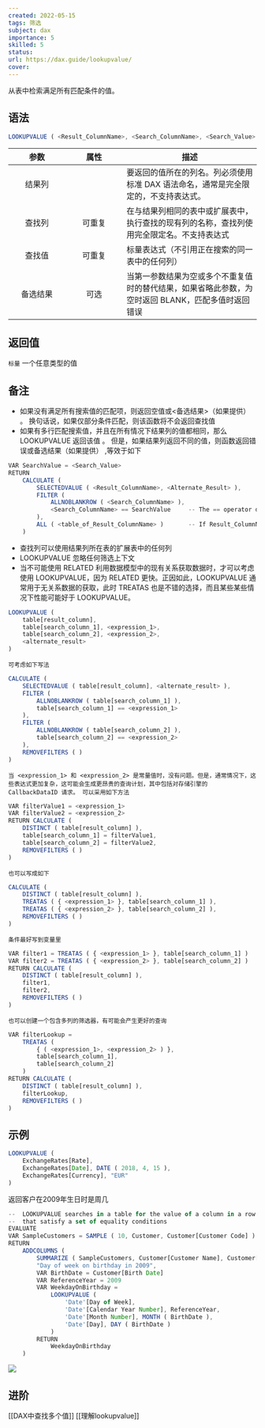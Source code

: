 ```yaml
---
created: 2022-05-15
tags: 筛选
subject: dax
importance: 5
skilled: 5
status:
url: https://dax.guide/lookupvalue/
cover: 
---
```

从表中检索满足所有匹配条件的值。

## 语法

```js
LOOKUPVALUE ( <Result_ColumnName>, <Search_ColumnName>, <Search_Value> [, <Search_ColumnName>, <Search_Value> [, … ] ] [, <Alternate_Result>] )
```

|   参数<div style="width: 100px">   |            属性<div style="width: 100px">              | 描述                                                                                               |
|:--------:|:---------------------------:| -------------------------------------------------------------------------------------------------- |
|  结果列  |  | 要返回的值所在的列名。列必须使用标准 DAX 语法命名，通常是完全限定的，不支持表达式。                |
|  查找列  |           可重复            | 在与结果列相同的表中或扩展表中，执行查找的现有列的名称，查找列使用完全限定名。不支持表达式         |
|  查找值  |           可重复            | 标量表达式（不引用正在搜索的同一表中的任何列）                                                     |
| 备选结果 |            可选             | 当第一参数结果为空或多个不重复值时的替代结果，如果省略此参数，为空时返回 BLANK，匹配多值时返回错误 |


## 返回值

`标量` 一个任意类型的值

## 备注

-   如果没有满足所有搜索值的匹配项，则返回空值或<备选结果>（如果提供） 。 换句话说，如果仅部分条件匹配，则该函数将不会返回查找值
-   如果有多行匹配搜索值，并且在所有情况下结果列的值都相同，那么 LOOKUPVALUE 返回该值 。 但是，如果结果列返回不同的值，则函数返回错误或备选结果（如果提供） ,等效于如下

```js
VAR SearchValue = <Search_Value>
RETURN
    CALCULATE (
        SELECTEDVALUE ( <Result_ColumnName>, <Alternate_Result> ),
        FILTER (
            ALLNOBLANKROW ( <Search_ColumnName> ),
            <Search_ColumnName> == SearchValue     -- The == operator distinguishes between blank and 0/empty string
        ),
        ALL ( <table_of_Result_ColumnName> )       -- If Result_ColumnName is t[c], this is ALL ( t )
    )
```

-   查找列可以使用结果列所在表的扩展表中的任何列
-   LOOKUPVALUE 忽略任何筛选上下文
-   当不可能使用 RELATED 利用数据模型中的现有关系获取数据时，才可以考虑使用 LOOKUPVALUE，因为 RELATED 更快。正因如此，LOOKUPVALUE 通常用于无关系数据的获取，此时 TREATAS 也是不错的选择，而且某些某些情况下性能可能好于 LOOKUPVALUE。

```js
LOOKUPVALUE (
    table[result_column],
    table[search_column_1], <expression_1>,
    table[search_column_2], <expression_2>,
    <alternate_result>
)
```

```
可考虑如下写法
```

```js
CALCULATE (
    SELECTEDVALUE ( table[result_column], <alternate_result> ),
    FILTER (
        ALLNOBLANKROW ( table[search_column_1] ),
        table[search_column_1] == <expression_1>
    ),
    FILTER (
        ALLNOBLANKROW ( table[search_column_2] ),
        table[search_column_2] == <expression_2>
    ),
    REMOVEFILTERS ( )
)
```

```
当 <expression_1> 和 <expression_2> 是常量值时，没有问题。但是，通常情况下，这些表达式更加复杂，这可能会生成更昂贵的查询计划，其中包括对存储引擎的 CallbackDataID 请求。 可以采用如下方法
```

```js
VAR filterValue1 = <expression_1>
VAR filterValue2 = <expression_2>
RETURN CALCULATE (
    DISTINCT ( table[result_column] ),
    table[search_column_1] = filterValue1,
    table[search_column_2] = filterValue2,
    REMOVEFILTERS ( )
)
```

```
也可以写成如下
```

```js
CALCULATE (
    DISTINCT ( table[result_column] ),
    TREATAS ( { <expression_1> }, table[search_column_1] ),
    TREATAS ( { <expression_2> }, table[search_column_2] ),
    REMOVEFILTERS ( )
)
```

```
条件最好写到变量里
```

```js
VAR filter1 = TREATAS ( { <expression_1> }, table[search_column_1] )
VAR filter2 = TREATAS ( { <expression_2> }, table[search_column_2] )
RETURN CALCULATE (
    DISTINCT ( table[result_column] ),
    filter1,
    filter2,
    REMOVEFILTERS ( )
)
```

```
也可以创建一个包含多列的筛选器，有可能会产生更好的查询
```

```js
VAR filterLookup =
    TREATAS (
        { ( <expression_1>, <expression_2> ) },
        table[search_column_1],
        table[search_column_2]
    )
RETURN CALCULATE (
    DISTINCT ( table[result_column] ),
    filterLookup,
    REMOVEFILTERS ( )
)
```

## 示例

```js
LOOKUPVALUE (
    ExchangeRates[Rate],
    ExchangeRates[Date], DATE ( 2018, 4, 15 ),
    ExchangeRates[Currency], "EUR"
)
```

返回客户在2009年生日时是周几

```js
--  LOOKUPVALUE searches in a table for the value of a column in a row
--  that satisfy a set of equality conditions
EVALUATE
VAR SampleCustomers = SAMPLE ( 10, Customer, Customer[Customer Code] )
RETURN
    ADDCOLUMNS (
        SUMMARIZE ( SampleCustomers, Customer[Customer Name], Customer[Birth Date] ),
        "Day of week on birthday in 2009",
        VAR BirthDate = Customer[Birth Date]
        VAR ReferenceYear = 2009
        VAR WeekdayOnBirthday =
            LOOKUPVALUE (
                'Date'[Day of Week],
                'Date'[Calendar Year Number], ReferenceYear,
                'Date'[Month Number], MONTH ( BirthDate ),
                'Date'[Day], DAY ( BirthDate )
            )
        RETURN
            WeekdayOnBirthday
    )
```

![](https://secure2.wostatic.cn/static/4DaNG7ShgajurPaTFQbt3Q/image.png?auth_key=1652628477-bhCBGoM96YHUNA77DoyExZ-0-ab22cd6ba6f12c3fc4ff796750a17382)

## 进阶

[[DAX中查找多个值]]
[[理解lookupvalue]]




